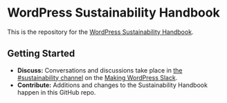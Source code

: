 # WordPress Sustainability Handbook

This is the repository for the [WordPress Sustainability Handbook](https://make.wordpress.org/sustainability/handbook/).

## Getting Started

- **Discuss:** Conversations and discussions take place in [the #sustainability channel](https://wordpress.slack.com/archives/sustainability/) on the [Making WordPress Slack](https://make.wordpress.org/chat/).
- **Contribute:** Additions and changes to the Sustainability Handbook happen in this GitHub repo.

